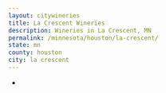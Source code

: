 ```yaml
---
layout: citywineries
title: La Crescent Wineries
description: Wineries in La Crescent, MN
permalink: /minnesota/houston/la-crescent/
state: mn
county: houston
city: la crescent
---
```

-
